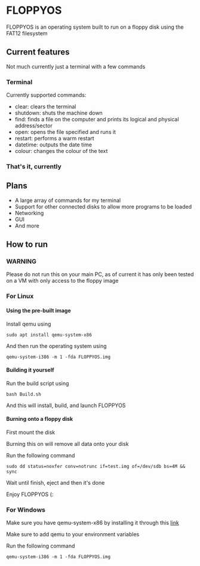 # FLOPPYOS

FLOPPYOS is an operating system built to run on a floppy disk using the FAT12 filesystem

## Current features

Not much currently just a terminal with a few commands

### Terminal

Currently supported commands:

- clear: clears the terminal
- shutdown: shuts the machine down
- find: finds a file on the computer and prints its logical and physical address/sector
- open: opens the file specified and runs it
- restart: performs a warm restart
- datetime: outputs the date time
- colour: changes the colour of the text

### That's it, currently
## Plans

- A large array of commands for my terminal
- Support for other connected disks to allow more programs to be loaded
- Networking
- GUI
- And more

## How to run
### WARNING

Please do not run this on your main PC, as of current it has only been tested on a VM with only access to the floppy image

### For Linux

#### Using the pre-built image

Install qemu using 

```
sudo apt install qemu-system-x86
```

And then run the operating system using

```
qemu-system-i386 -m 1 -fda FLOPPYOS.img
```

#### Building it yourself

Run the build script using

```
bash Build.sh
```

And this will install, build, and launch FLOPPYOS

#### Burning onto a floppy disk

First mount the disk

Burning this on will remove all data onto your disk

Run the following command

```
sudo dd status=noxfer conv=notrunc if=test.img of=/dev/sdb bs=4M && sync
```

Wait until finish, eject and then it's done

Enjoy FLOPPYOS (:

### For Windows

Make sure you have qemu-system-x86 by installing it through this [link](https://qemu.weilnetz.de/w64/)

Make sure to add qemu to your environment variables

Run the following command

```
qemu-system-i386 -m 1 -fda FLOPPYOS.img
```
